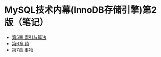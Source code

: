 # MySQL技术内幕(InnoDB存储引擎)第2版（笔记）

- [第5章 索引与算法](chapter-05.md)
- [第6章 锁](chapter-06.md)
- [第7章 事物](chapter-07.md)